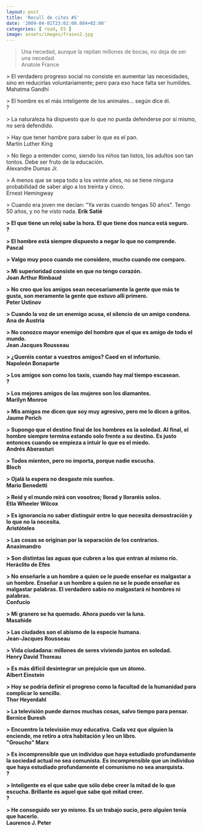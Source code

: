 ```yaml
---
layout: post
title: 'Recull de cites #5'
date: '2009-04-01T23:02:00.004+02:00'
categories: [ read, ES ]
image: assets/images/frases2.jpg
---
```


> Una necedad, aunque la repitan millones de bocas, no deja de ser una necedad.
<br/>Anatole France
<p/>
> El verdadero progreso social no consiste en aumentar las necesidades, sino en reducirlas voluntariamente; pero para eso hace falta ser humildes.
<br/>Mahatma Gandhi
<p/>
> El hombre es el más inteligente de los animales... según dice él.
<br/>?
<p/>
> La naturaleza ha dispuesto que lo que no pueda defenderse por sí mismo, no será defendido.
<br/>
<p/>
> Hay que tener hambre para saber lo que es el pan.
<br/>Martin Luther King
<p/>
> No llego a entender como, siendo los niños tan listos, los adultos son tan tontos. Debe ser fruto de la educación.
<br/>Alexandre Dumas Jr.
<p/>
> A menos que se sepa todo a los veinte años, no se tiene ninguna probabilidad de saber algo a los treinta y cinco.
<br/>Ernest Hemingway
<p/>
> Cuando era joven me decían: "Ya verás cuando tengas 50 años". Tengo 50 años, y no he visto nada.
<b />Erik Satié
<p/>
> El que tiene un reloj sabe la hora. El que tiene dos nunca está seguro.
<br/>?
<p/>
> El hombre está siempre dispuesto a negar lo que no comprende.
<br/>Pascal
<p/>
> Valgo muy poco cuando me considero, mucho cuando me comparo.
<br/>
<p/>
> Mi superioridad consiste en que no tengo corazón.
<br/>Joan Arthur Rimbaud
<p/>
> No creo que los amigos sean necesariamente la gente que más te gusta, son meramente la gente que estuvo allí primero.
<br/>Peter Ustinov
<p/>
> Cuando la voz de un enemigo acusa, el silencio de un amigo condena.
<br/>Ana de Austria
<p/>
> No conozco mayor enemigo del hombre que el que es amigo de todo el mundo.
<br/>Jean Jacques Rousseau
<p/>
> ¿Queréis contar a vuestros amigos? Caed en el infortunio.
<br/>Napoleón Bonaparte
<p/>
> Los amigos son como los taxis, cuando hay mal tiempo escasean.
<br/>?
<p/>
> Los mejores amigos de las mujeres son los diamantes.
<br/>Marilyn Monroe
<p/>
> Mis amigos me dicen que soy muy agresivo, pero me lo dicen a gritos.
<br/>Jaume Perich
<p/>
> Supongo que el destino final de los hombres es la soledad. Al final, el hombre siempre termina estando solo frente a su destino. Es justo entonces cuando se empieza a intuir lo que es el miedo.
<br/>Andrés Aberasturi
<p/>
> Todos mienten, pero no importa, porque nadie escucha.
<br/>Bloch
<p/>
> Ojalá la espera no desgaste mis sueños.
<br/>Mario Benedetti
<p/>
> Reíd y el mundo reirá con vosotros; llorad y lloraréis solos.
<br/>Etla Wheeler Wilcox
<p/>
> Es ignorancia no saber distinguir entre lo que necesita demostración y lo que no la necesita.
<br/>Aristóteles
<p/>
> Las cosas se originan por la separación de los contrarios.
<br/>Anaximandro
<p/>
> Son distintas las aguas que cubren a los que entran al mismo río.
<br/>Heráclito de Efes
<p/>
> No enseñarle a un hombre a quien se le puede enseñar es malgastar a un hombre. Enseñar a un hombre a quien no se le puede enseñar es malgastar palabras. El verdadero sabio no malgastará ni hombres ni palabras.
<br/>Confucio
<p/>
> Mi granero se ha quemado. Ahora puedo ver la luna.
<br/>Masahide
<p/>
> Las ciudades son el abismo de la especie humana.
<br/>Jean-Jacques Rousseau
<p/>
> Vida ciudadana: millones de seres viviendo juntos en soledad.
<br/>Henry David Thoreau
<p/>
> Es más difícil desintegrar un prejuicio que un átomo.
<br/>Albert Einstein
<p/>
> Hoy se podría definir el progreso como la facultad de la humanidad para complicar lo sencillo.
<br/>Thor Heyerdahl
<p/>
> La televisión puede darnos muchas cosas, salvo tiempo para pensar.
<br/>Bernice Buresh
<p/>
> Encuentro la televisión muy educativa. Cada vez que alguien la enciende, me retiro a otra habitación y leo un libro.
<br/>"Groucho" Marx
<p/>
> Es incomprensible que un individuo que haya estudiado profundamente la sociedad actual no sea comunista. Es incomprensible que un individuo que haya estudiado profundamente el comunismo no sea anarquista.
<br/>?
<p/>
> Inteligente es el que sabe que sólo debe creer la mitad de lo que escucha. Brillante es aquel que sabe qué mitad creer.
<br/>?
<p/>
> He conseguido ser yo mismo. Es un trabajo sucio, pero alguien tenía que hacerlo.
<br/>Laurence J. Peter
